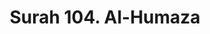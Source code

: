 ---
title       : "Surah 104. Al-Humaza"
DATE        : 7/25/2018 9:18:18 AM
draft       : false
TYPE        : "quran"

BookCode    : "ARB"
SurahNumber : "104"
TotalAyah   : "9"
---
